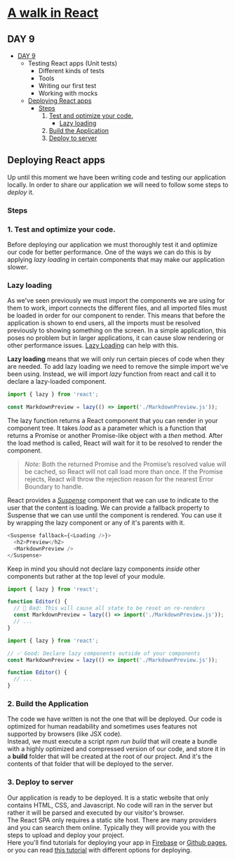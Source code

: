 # [A walk in React](/README.md)

## DAY 9
- [DAY 9](#day-9)
    - Testing React apps (Unit tests)
        - Different kinds of tests
        - Tools
        - Writing our first test
        - Working with mocks
    - [Deploying React apps](#deploying-react-apps)
        - [Steps](#steps)
            1. [Test and optimize your code.](#1-test-and-optimize-your-code)
                - [Lazy loading](#lazy-loading)
            2. [Build the Application](#2-build-the-application)
            3. [Deploy to server](#3-deploy-to-server)

## Deploying React apps

Up until this moment we have been writing code and testing our application locally. In order to share our application we will need to follow some steps to *deploy* it.

### Steps

### 1. Test and optimize your code.

Before deploying our application we must thoroughly test it and optimize our code for better performance.
One of the ways we can do this is by applying *lazy loading* in certain components that may make our application slower. 


### Lazy loading

As we've seen previously we must import the components we are using for them to work, import connects the different files, and all imported files must be loaded in order for our component to render. This means that before the application is shown to end users, all the imports must be resolved previously to showing something on the screen. In a simple application, this poses no problem but in larger applications, it can cause slow rendering or other performance issues. [Lazy Loading](https://react.dev/reference/react/lazy) can help with this.  

**Lazy loading** means that we will only run certain pieces of code when they are needed.
To add lazy loading we need to remove the simple import we've been using. Instead, we will import *lazy* function from react and call it to declare a lazy-loaded component.

```javascript
import { lazy } from 'react';

const MarkdownPreview = lazy(() => import('./MarkdownPreview.js'));
```

The lazy function returns a React component that you can render in your component tree. It takes *load* as a parameter which is a function that returns a Promise or another Promise-like object with a *then* method. After the load method is called, React will wait for it to be resolved to render the component.

> *Note:* Both the returned Promise and the Promise’s resolved value will be cached, so React will not call load more than once. If the Promise rejects, React will throw the rejection reason for the nearest Error Boundary to handle.

React provides a [*Suspense*](https://react.dev/reference/react/Suspense) component that we can use to indicate to the user that the content is loading. We can provide a fallback property to Suspense that we can use until the component is rendered.
You can use it by wrapping the lazy component or any of it's parents with it.

````javascript
<Suspense fallback={<Loading />}>
  <h2>Preview</h2>
  <MarkdownPreview />
</Suspense>
````

Keep in mind you should not declare lazy components *inside* other components but rather at the top level of your module. 

````javascript
import { lazy } from 'react';

function Editor() {
  // 🔴 Bad: This will cause all state to be reset on re-renders
  const MarkdownPreview = lazy(() => import('./MarkdownPreview.js'));
  // ...
}
````
````javascript
import { lazy } from 'react';

// ✅ Good: Declare lazy components outside of your components
const MarkdownPreview = lazy(() => import('./MarkdownPreview.js'));

function Editor() {
  // ...
}
````

### 2. Build the Application

The code we have written is not the one that will be deployed. Our code is optimized for human readability and sometimes uses features not supported by browsers (like JSX code).  
Instead, we must execute a script *npm run build* that will create a bundle with a highly optimized and compressed version of our code, and store it in a **build** folder that will be created at the root of our project. And it's the contents of that folder that will be deployed to the server. 

### 3. Deploy to server

Our application is ready to be deployed. It is a static website that only contains HTML, CSS, and Javascript. No code will ran in the server but rather it will be parsed and executed by our visitor's browser.   
The React SPA only requires a static site host.
There are many providers and you can search them online. Typically they will provide you with the steps to upload and deploy your project.  
Here you'll find tutorials for deploying your app in [Firebase](https://create-react-app.dev/docs/deployment/#firebase) or [Github pages](https://create-react-app.dev/docs/deployment/#github-pages), or you can read [this tutorial](https://blog.logrocket.com/8-ways-deploy-react-app-free/) with different options for deploying. 
